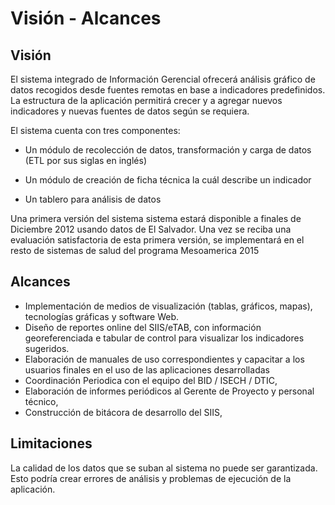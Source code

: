 # Visión - Alcances
## Visión

El sistema integrado de Información Gerencial ofrecerá análisis gráfico de datos 
recogidos desde fuentes remotas en base a indicadores predefinidos. 
La estructura de la aplicación permitirá crecer y a agregar nuevos indicadores y 
nuevas fuentes de datos según se requiera.

El sistema cuenta con tres componentes:

- Un módulo de recolección de datos, transformación y carga de datos (ETL por sus siglas en inglés)

- Un módulo de creación de ficha técnica la cuál describe un indicador

- Un tablero para análisis de datos

Una primera versión del sistema sistema estará disponible a finales de Diciembre 2012 usando datos de El Salvador. Una vez se reciba una evaluación satisfactoria de esta primera versión, se implementará en el resto de sistemas de salud del programa Mesoamerica 2015 

## Alcances

* Implementación de medios de visualización (tablas, gráficos, mapas), tecnologías gráficas y software Web.
* Diseño de reportes online del SIIS/eTAB, con información georeferenciada e tabular de control para visualizar los indicadores sugeridos.
* Elaboración de manuales de uso correspondientes y capacitar a los usuarios finales en el uso de las aplicaciones desarrolladas 
* Coordinación Periodica con el equipo del BID / ISECH / DTIC,
* Elaboración de informes periódicos al Gerente de Proyecto y personal técnico, 
* Construcción de bitácora de desarrollo del SIIS, 
 

## Limitaciones

La calidad de los datos que se suban al sistema no puede ser garantizada. Esto podría crear errores de análisis y problemas de ejecución de la aplicación.
